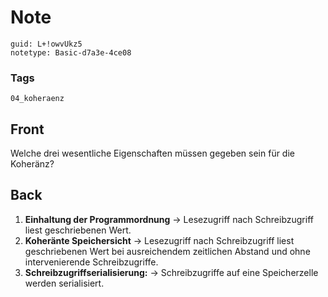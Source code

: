 # Note
```
guid: L+!owvUkz5
notetype: Basic-d7a3e-4ce08
```

### Tags
```
04_koheraenz
```

## Front
Welche drei wesentliche Eigenschaften müssen gegeben sein für die Koheränz?

## Back
<ol>
  <li><b>Einhaltung der Programmordnung</b> → Lesezugriff nach
  Schreibzugriff liest geschriebenen Wert.
  <li><b>Koheränte Speichersicht</b> → Lesezugriff nach
  Schreibzugriff liest geschriebenen Wert bei ausreichendem
  zeitlichen Abstand und ohne intervenierende Schreibzugriffe.
  <li><b>Schreibzugriffserialisierung:</b> → Schreibzugriffe auf
  eine Speicherzelle werden serialisiert.
</ol>
